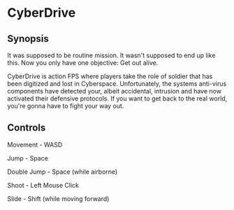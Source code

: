 # CyberDrive

## Synopsis
It was supposed to be routine mission. It wasn't supposed to end up like this. Now you only have one objective: Get out alive.

CyberDrive is action FPS where players take the role of soldier that has been digitized and lost in Cyberspace. Unfortunately, the systems anti-virus components have detected your, albeit accidental, intrusion and have now activated their defensive protocols. If you want to get back to the real world, you're gonna have to fight your way out.

## Controls
Movement - WASD

Jump - Space

Double Jump - Space (while airborne)

Shoot - Left Mouse Click

Slide - Shift (while moving forward)
